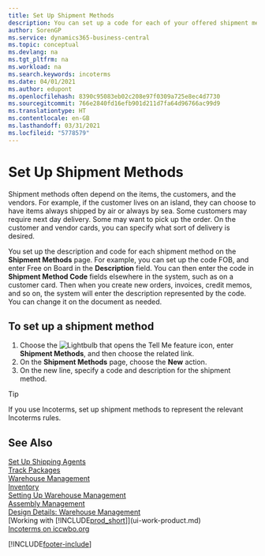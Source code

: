 ```yaml
---
title: Set Up Shipment Methods
description: You can set up a code for each of your offered shipment methods, and enter information about them.
author: SorenGP
ms.service: dynamics365-business-central
ms.topic: conceptual
ms.devlang: na
ms.tgt_pltfrm: na
ms.workload: na
ms.search.keywords: incoterms
ms.date: 04/01/2021
ms.author: edupont
ms.openlocfilehash: 8390c95083eb02c208e97f0309a725e8ec4d7730
ms.sourcegitcommit: 766e2840fd16efb901d211d7fa64d96766ac99d9
ms.translationtype: HT
ms.contentlocale: en-GB
ms.lasthandoff: 03/31/2021
ms.locfileid: "5778579"
---
```

# <a name="set-up-shipment-methods"></a>Set Up Shipment Methods

Shipment methods often depend on the items, the customers, and the vendors. For example, if the customer lives on an island, they can choose to have items always shipped by air or always by sea. Some customers may require next day delivery. Some may want to pick up the order. On the customer and vendor cards, you can specify what sort of delivery is desired.

You set up the description and code for each shipment method on the **Shipment Methods** page. For example, you can set up the code FOB, and enter Free on Board in the **Description** field. You can then enter the code in **Shipment Method Code** fields elsewhere in the system, such as on a customer card. Then when you create new orders, invoices, credit memos, and so on, the system will enter the description represented by the code. You can change it on the document as needed.

## <a name="to-set-up-a-shipment-method"></a>To set up a shipment method

1. Choose the ![Lightbulb that opens the Tell Me feature](media/ui-search/search_small.png "Tell me what you want to do") icon, enter **Shipment Methods**, and then choose the related link.
2. On the **Shipment Methods** page, choose the **New** action.
3. On the new line, specify a code and description for the shipment method.

> [!TIP]
> If you use Incoterms, set up shipment methods to represent the relevant Incoterms rules.  

## <a name="see-also"></a>See Also

[Set Up Shipping Agents](sales-how-to-set-up-shipping-agents.md)  
[Track Packages](sales-how-track-packages.md)  
[Warehouse Management](warehouse-manage-warehouse.md)  
[Inventory](inventory-manage-inventory.md)  
[Setting Up Warehouse Management](warehouse-setup-warehouse.md)  
[Assembly Management](assembly-assemble-items.md)  
[Design Details: Warehouse Management](design-details-warehouse-management.md)  
[Working with [!INCLUDE[prod_short](includes/prod_short.md)]](ui-work-product.md)  
[Incoterms on iccwbo.org](https://iccwbo.org/resources-for-business/incoterms-rules)  

[!INCLUDE[footer-include](includes/footer-banner.md)]